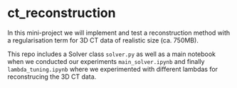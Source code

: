 # ct_reconstruction
In this mini-project we will implement and test a reconstruction method with a regularisation term for 3D CT data of realistic size (ca. 750MB).

This repo includes a Solver class ``solver.py`` as well as a main notebook when we conducted our experiments ``main_solver.ipynb`` and finally ``lambda_tuning.ipynb`` where we experimented with different lambdas for reconstrucing the 3D CT data.
